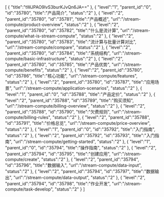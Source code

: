 [
	{
		"title":"tWJPAO9lvS3burKJvQn6JA=="
	},
	{
		"level":"1",
		"parent_id":"0",
		"id":"35780",
		"title":"产品简介",
		"status":"2"
	},
	{
		"level":"2",
		"parent_id":"35780",
		"id":"35781",
		"title":"产品概述",
		"url":"/stream-compute/product-overview",
		"status":"2"
	},
	{
		"level":"2",
		"parent_id":"35780",
		"id":"35782",
		"title":"什么是流计算",
		"url":"/stream-compute/what-is-stream-compute",
		"status":"2"
	},
	{
		"level":"2",
		"parent_id":"35780",
		"id":"35783",
		"title":"流计算与批量计算对比",
		"url":"/stream-compute/compare",
		"status":"2"
	},
	{
		"level":"2",
		"parent_id":"35780",
		"id":"35784",
		"title":"系统结构",
		"url":"/stream-compute/basic-infrastructure",
		"status":"2"
	},
	{
		"level":"2",
		"parent_id":"35780",
		"id":"35785",
		"title":"产品优势",
		"url":"/stream-compute/benefits",
		"status":"2"
	},
	{
		"level":"2",
		"parent_id":"35780",
		"id":"35786",
		"title":"核心功能",
		"url":"/stream-compute/features",
		"status":"2"
	},
	{
		"level":"2",
		"parent_id":"35780",
		"id":"35787",
		"title":"应用场景",
		"url":"/stream-compute/application-scenarios",
		"status":"2"
	},
	{
		"level":"1",
		"parent_id":"0",
		"id":"35788",
		"title":"产品定价",
		"status":"2"
	},
	{
		"level":"2",
		"parent_id":"35788",
		"id":"35789",
		"title":"购买须知",
		"url":"/stream-compute/billing-overview",
		"status":"2"
	},
	{
		"level":"2",
		"parent_id":"35788",
		"id":"35790",
		"title":"欠费规则",
		"url":"/stream-compute/billing-rules",
		"status":"2"
	},
	{
		"level":"2",
		"parent_id":"35788",
		"id":"35791",
		"title":"价格总览",
		"url":"/stream-compute/price-overview",
		"status":"2"
	},
	{
		"level":"1",
		"parent_id":"0",
		"id":"35792",
		"title":"入门指南",
		"status":"2"
	},
	{
		"level":"2",
		"parent_id":"35792",
		"id":"35793",
		"title":"入门指南",
		"url":"/stream-compute/getting-started",
		"status":"2"
	},
	{
		"level":"1",
		"parent_id":"0",
		"id":"35794",
		"title":"操作指南",
		"status":"2"
	},
	{
		"level":"2",
		"parent_id":"35794",
		"id":"35795",
		"title":"创建应用",
		"url":"/stream-compute/create",
		"status":"2"
	},
	{
		"level":"2",
		"parent_id":"35794",
		"id":"35796",
		"title":"数据输入",
		"url":"/stream-compute/data-input",
		"status":"2"
	},
	{
		"level":"2",
		"parent_id":"35794",
		"id":"35797",
		"title":"数据输出",
		"url":"/stream-compute/data-output",
		"status":"2"
	},
	{
		"level":"2",
		"parent_id":"35794",
		"id":"35798",
		"title":"作业开发",
		"url":"/stream-compute/task-develop",
		"status":"2"
	}
]